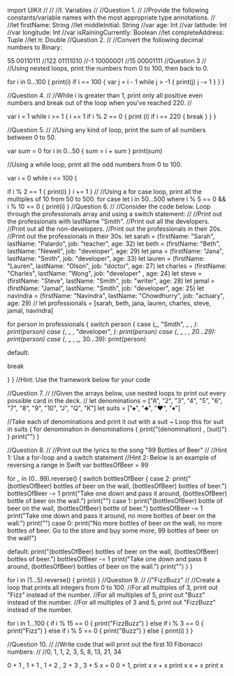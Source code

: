 import UIKit
//
//
//I. Variables
//
//Question 1.
//
//Provide the following constants/variable names with the most appropriate type annotations.
//
//let firstName: String
//let middleInitial: String
//var age: Int
//var latitude: Int
//var longitude: Int
//var isRainingCurrently: Boolean
//let completeAddress: Tuple
//let π: Double
//Question 2.
//
//Convert the following decimal numbers to Binary:

55
00110111
//122
01111010
//-1
10000001
//15
00001111
//Question 3
//
//Using nested loops, print the numbers from 0 to 100, then back to 0.

for i in 0...100 {
print(i)
if i == 100 {
var j = i - 1
while j > -1 {
print(j)
j -= 1
}
}
}

//Question 4.
//
//While i is greater than 1, print only all positive even numbers and break out of the loop when you've reached 220.
//

var i = 1
while i >= 1 {
i += 1
if i % 2 == 0 {
print (i)
if i == 220 {
break
}
}
}

//Question 5.
//
//Using any kind of loop, print the sum of all numbers between 0 to 50.

var sum = 0
for i in 0...50 {
sum = i + sum
}
print(sum)

//Using a while loop, print all the odd numbers from 0 to 100.

var i = 0
while i <= 100 {

if i % 2 == 1 {
print(i)
}
i += 1
}
//
//Using a for case loop, print all the multiples of 10 from 50 to 500.
for case let i in 50...500 where i % 5 == 0 && i % 10 == 0 {
print(i)
}
//Question 6.
//
//Consider the code below. Loop through the professionals array and using a switch statement:
//
//Print out the professionals with lastName "Smith".
//Print out all the developers.
//Print out all the non-developers.
//Print out the professionals in their 20s.
//Print out the professionals in their 30s.
let sarah = (firstName: "Sarah", lastName: "Palardo", job: "teacher", age: 32)
let beth = (firstName: "Beth", lastName: "Newell", job: "developer", age: 29)
let jana = (firstName: "Jana", lastName: "Smith", job: "developer", age: 33)
let lauren = (firstName: "Lauren", lastName: "Olson", job: "doctor", age: 27)
let charles = (firstName: "Charles", lastName: "Wong", job: "developer" , age: 24)
let steve = (firstName: "Steve", lastName: "Smith", job: "writer", age: 28)
let jamal = (firstName: "Jamal", lastName: "Smith", job: "developer", age: 25)
let navindra = (firstName: "Navindra", lastName: "Chowdhurry", job: "actuary", age: 29)
//
let professionals = [sarah, beth, jana, lauren, charles, steve, jamal, navindra]

for person in professionals {
switch person {
case (_, "Smith", _ , _):
print(person)
case (_, _ , "developer", _):
print(person)
case (_, _ , _, 20...29):
print(person)
case (_, _ , _, 30...39):
print(person)

default:

break

}
}
//Hint: Use the framework below for your code

//Question 7.
//
//Given the arrays below, use nested loops to print out every possible card in the deck.
//
let denominations = ["A", "2", "3", "4", "5", "6", "7", "8", "9", "10", "J", "Q", "K"]
let suits = ["♠️", "♣️", "♥️", "♦️"]

//Take each of denominations and print it out with a suit ~ Loop this
for suit in suits {
for denomination in denominations {
print("\(denomination) , \(suit)")
}
print("")
}


//Question 8.
//
//Print out the lyrics to the song "99 Bottles of Beer"
//
//Hint 1: Use a for-loop and a switch statement
//Hint 2: Below is an example of reversing a range in Swift
var bottlesOfBeer = 99

for _ in (0...99).reverse() {
switch bottlesOfBeer {
case 2:
print("\(bottlesOfBeer) bottles of beer on the wall, \(bottlesOfBeer) bottles of beer.")
bottlesOfBeer -= 1
print("Take one down and pass it around, \(bottlesOfBeer) bottle of beer on the wall.")
print("")
case 1:
print("\(bottlesOfBeer) bottle of beer on the wall, \(bottlesOfBeer) bottle of beer.")
bottlesOfBeer -= 1
print("Take one down and pass it around, no more bottles of beer on the wall.")
print("")
case 0:
print("No more bottles of beer on the wall, no more bottles of beer. Go to the store and buy some more, 99 bottles of beer on the wall!")

default:
print("\(bottlesOfBeer) bottles of beer on the wall, \(bottlesOfBeer) bottles of beer.")
bottlesOfBeer -= 1
print("Take one down and pass it around, \(bottlesOfBeer) bottles of beer on the wall.")
print("")
}
}

for i in (1...5).reverse() {
print(i)
}
//Question 9.
//
//"FizzBuzz"
//
//Create a loop that prints all integers from 0 to 100.
//For all multiples of 3, print out "Fizz" instead of the number.
//For all multiples of 5, print out "Buzz" instead of the number.
//For all multiples of 3 and 5, print out "FizzBuzz" instead of the number.

for i in 1...100 {
if i % 15 == 0 {
print("FizzBuzz")
}
else if i % 3 == 0 {
print("Fizz")
}
else if i % 5 == 0 {
print("Buzz")
}
else {
print(i)
}
}

//Question 10.
//
//Write code that will print out the first 10 Fibonacci numbers:
//
//0, 1, 1, 2, 3, 5, 8, 13, 21, 34

0 + 1 , 1 + 1 , 1 + 2 , 2 + 3 , 3 + 5
x = 0 0 + 1, print x x + x print x x + x print x
